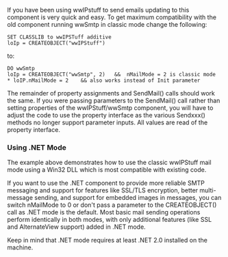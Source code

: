 ﻿If you have been using wwIPstuff to send emails updating to this component is very quick and easy. To get maximum compatibility with the old component running wwSmtp in classic mode change the following:```foxproSET CLASSLIB to wwIPSTuff additiveloIp = CREATEOBJECT("wwIPStuff")```to:```foxproDO wwSmtploIp = CREATEOBJECT("wwSmtp", 2)   &&  nMailMode = 2 is classic mode* loIP.nMailMode = 2    && also works instead of Init parameter```The remainder of property assignments and SendMail() calls should work the same. If you were passing parameters to the SendMail() call rather than setting properties of the wwIPStuff/wwSmtp component, you will have to adjust the code to use the property interface as the various Sendxxx() methods no longer support parameter inputs. All values are read of the property interface.### Using .NET ModeThe example above demonstrates how to use the classic wwIPStuff mail mode using a Win32 DLL which is most compatible with existing code. If you want to use the .NET component to provide more reliable SMTP messaging and support for features like SSL/TLS encryption, better multi-message sending, and support for embedded images in messages, you can switch nMailMode to 0 or don't pass a parameter to the CREATEOBJECT() call as .NET mode is the default. Most basic mail sending operations perform identically in both modes, with only additional features (like SSL and AlternateView support) added in .NET mode. Keep in mind that .NET mode requires at least .NET 2.0 installed on the machine.